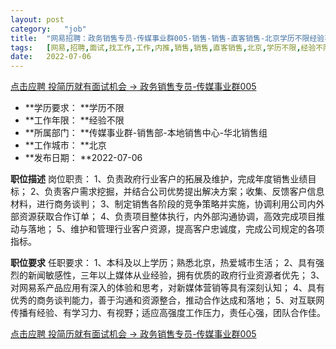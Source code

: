 ```yaml
---
layout:	post
category:	"job"
title:	"网易招聘：政务销售专员-传媒事业群005-销售-销售-直客销售-北京学历不限经验不限"
tags:	[网易,招聘,面试,找工作,工作,内推,销售,销售,直客销售,北京,学历不限,经验不限]
date:	2022-07-06
---
```


[点击应聘 投简历就有面试机会 -> 政务销售专员-传媒事业群005](http://mobile.bole.netease.com/bole/boleDetail?id=41361&employeeId=346f03c3cda5f04c&key=all)



- **学历要求： **学历不限
- **工作年限： **经验不限
- **所属部门： **传媒事业群-销售部-本地销售中心-华北销售组
- **工作城市： **北京
- **发布日期： **2022-07-06



**职位描述**
岗位职责：
1、负责政府行业客户的拓展及维护，完成年度销售业绩目标；
2、负责客户需求挖掘，并结合公司优势提出解决方案；收集、反馈客户信息材料，进行商务谈判；
3、制定销售各阶段的竞争策略并实施，协调利用公司内外部资源获取合作订单；
4、负责项目整体执行，内外部沟通协调，高效完成项目推动与落地；
5、维护和管理行业客户资源，提高客户忠诚度，完成公司规定的各项指标。




**职位要求**
任职要求：
1、本科及以上学历；熟悉北京，热爱城市生活；
2、具有强烈的新闻敏感性，三年以上媒体从业经验，拥有优质的政府行业资源者优先；
3、对网易系产品应用有深入的体验和思考，对新媒体营销等具有深刻认知；
4、具有优秀的商务谈判能力，善于沟通和资源整合，推动合作达成和落地；
5、对互联网传播有经验、有学习力、有视野；适应高强度工作压力，责任心强，团队合作佳。



[点击应聘 投简历就有面试机会 -> 政务销售专员-传媒事业群005](http://mobile.bole.netease.com/bole/boleDetail?id=41361&employeeId=346f03c3cda5f04c&key=all)